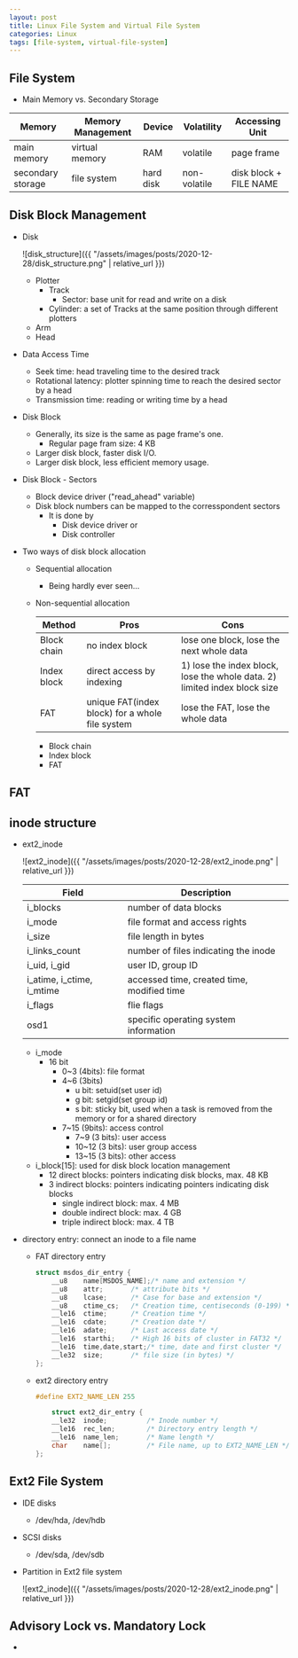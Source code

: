 ```yaml
---
layout: post
title: Linux File System and Virtual File System
categories: Linux
tags: [file-system, virtual-file-system]
---
```


## File System

- Main Memory vs. Secondary Storage

| Memory            | Memory Management | Device    | Volatility   | Accessing Unit
| ----------------- | ----------------- | --------- | ------------ | --------------
| main memory       | virtual memory    | RAM       | volatile     | page frame
| secondary storage | file system       | hard disk | non-volatile | disk block + FILE NAME


## Disk Block Management

- Disk

  ![disk_structure]({{ "/assets/images/posts/2020-12-28/disk_structure.png" | relative_url }})

  - Plotter
    - Track
      - Sector: base unit for read and write on a disk
    - Cylinder: a set of Tracks at the same position through different plotters
  - Arm
  - Head
- Data Access Time
  - Seek time: head traveling time to the desired track
  - Rotational latency: plotter spinning time to reach the desired sector by a head
  - Transmission time: reading or writing time by a head
- Disk Block
  - Generally, its size is the same as page frame's one.
    - Regular page fram size: 4 KB
  - Larger disk block, faster disk I/O.
  - Larger disk block, less efficient memory usage.
- Disk Block - Sectors
  - Block device driver ("read_ahead" variable)
  - Disk block numbers can be mapped to the corresspondent sectors
    - It is done by
      - Disk device driver or
      - Disk controller
- Two ways of disk block allocation
  - Sequential allocation
    - Being hardly ever seen...
  - Non-sequential allocation

    | Method      | Pros                                            | Cons
    | ----------- | ----------------------------------------------- | ----
    | Block chain | no index block                                  | lose one block, lose the next whole data
    | Index block | direct access by indexing                       | 1) lose the index block, lose the whole data. 2) limited index block size
    | FAT         | unique FAT(index block) for a whole file system | lose the FAT, lose the whole data

    - Block chain
    - Index block
    - FAT


## FAT

## inode structure

- ext2_inode

  ![ext2_inode]({{ "/assets/images/posts/2020-12-28/ext2_inode.png" | relative_url }})

  | Field                     | Description
  | ------------------------- | -----------
  | i_blocks                  | number of data blocks
  | i_mode                    | file format and access rights
  | i_size                    | file length in bytes
  | i_links_count             | number of files indicating the inode
  | i_uid, i_gid              | user ID, group ID
  | i_atime, i_ctime, i_mtime | accessed time, created time, modified time
  | i_flags                   | flie flags
  | osd1                      | specific operating system information


  - i_mode
    - 16 bit
      - 0~3 (4bits): file format
      - 4~6 (3bits)
        - u bit: setuid(set user id)
        - g bit: setgid(set group id)
        - s bit: sticky bit, used when a task is removed from the memory or for a shared directory
      - 7~15 (9bits): access control
        - 7~9 (3 bits): user access
        - 10~12 (3 bits): user group access
        - 13~15 (3 bits): other access
  - i_block[15]: used for disk block location management
    - 12 direct blocks: pointers indicating disk blocks, max. 48 KB
    - 3 indirect blocks: pointers indicating pointers indicating disk blocks
      - single indirect block: max. 4 MB
      - double indirect block: max. 4 GB
      - triple indirect block: max. 4 TB

- directory entry: connect an inode to a file name

  - FAT directory entry

    ```cpp
    struct msdos_dir_entry {
        __u8	name[MSDOS_NAME];/* name and extension */
        __u8	attr;		/* attribute bits */
        __u8    lcase;		/* Case for base and extension */
        __u8	ctime_cs;	/* Creation time, centiseconds (0-199) */
        __le16	ctime;		/* Creation time */
        __le16	cdate;		/* Creation date */
        __le16	adate;		/* Last access date */
        __le16	starthi;	/* High 16 bits of cluster in FAT32 */
        __le16	time,date,start;/* time, date and first cluster */
        __le32	size;		/* file size (in bytes) */
    };
    ```

  - ext2 directory entry

    ```cpp
    #define EXT2_NAME_LEN 255

        struct ext2_dir_entry {
        __le32	inode;			/* Inode number */
        __le16	rec_len;		/* Directory entry length */
        __le16	name_len;		/* Name length */
        char	name[];			/* File name, up to EXT2_NAME_LEN */
    };
    ```

## Ext2 File System

- IDE disks
  - /dev/hda, /dev/hdb
- SCSI disks
  - /dev/sda, /dev/sdb
- Partition in Ext2 file system

  ![ext2_inode]({{ "/assets/images/posts/2020-12-28/ext2_inode.png" | relative_url }})


## Advisory Lock vs. Mandatory Lock

-